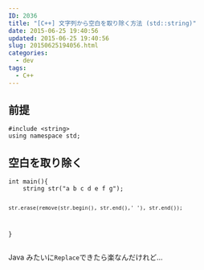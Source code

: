 ```yaml
---
ID: 2036
title: "[C++] 文字列から空白を取り除く方法 (std::string)"
date: 2015-06-25 19:40:56
updated: 2015-06-25 19:40:56
slug: 20150625194056.html
categories:
  - dev
tags:
  - C++
---
```


<!--more-->
<h2>前提</h2>
<pre class="cpp"><code>#include &lt;string&gt;
using namespace std;</code></pre>

<h2>空白を取り除く</h2>
<pre class="cpp"><code>int main(){
    string str("a b c d e f g");

    str.erase(remove(str.begin(), str.end(),' '), str.end());

}</code></pre>

Java みたいに<code>Replace</code>できたら楽なんだけれど…
